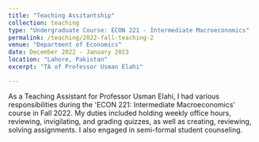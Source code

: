 ```yaml
---
title: "Teaching Assitantship"
collection: teaching
type: "Undergraduate Course: ECON 221 - Intermediate Macroeconomics"
permalink: /teaching/2022-fall-teaching-2
venue: "Department of Economics"
date: December 2022 - January 2023
location: "Lahore, Pakistan"
excerpt: "TA of Professor Usman Elahi"

---
```


As a Teaching Assistant for Professor Usman Elahi, I had various responsibilities during the 'ECON 221: Intermediate Macroeconomics' course in Fall 2022. My duties included holding weekly office hours, reviewing, invigilating, and grading quizzes, as well as creating, reviewing, solving assignments. I also engaged in semi-formal student counseling.
